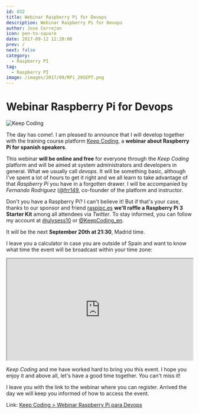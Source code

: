 ```yaml
---
id: 832
title: Webinar Raspberry Pi for Devops
description: Webinar Raspberry Pi for Devops
author: Jose Cerrejon
icon: pen-to-square
date: 2017-09-12 12:20:00
prev: /
next: false
category:
  - Raspberry PI
tag:
  - Raspberry PI
image: /images/2017/09/RPi_20SEPT.png
---
```


# Webinar Raspberry Pi for Devops

![Keep Coding](/images/2017/09/RPi_20SEPT.png)

The day has come!. I am pleased to announce that I will develop together with the training course platform [Keep Coding](https://keepcoding.io), a **webinar about Raspberry Pi for spanish speakers**.

This webinar **will be online and free** for everyone through the *Keep Coding* platform and will be aimed at system administrators and developers in general. What we usually call *devops*. It will be something basic, although I've spent a lot of hours to get it right and we all learn to take advantage of that *Raspberry Pi* you have in a forgotten drawer. I will be accompanied by *Fernando Rodriguez* ([@frr149](https://twitter.com/frr149), co-founder of the platform and instructor.

Don't you have a Raspberry Pi? I can't believe it! But if that's your case, thanks to our sponsor and friend [raspipc.es](http://www.raspipc.es/public/home/) **we'll raffle a Raspberry Pi 3 Starter Kit** among all attendees via *Twitter*. To stay informed, you can follow my account at [@ulysess10](https://twitter.com/ulysess10) or [@KeepCoding_en](https://twitter.com/KeepCoding_en).

It will be the next **September 20th at 21:30**, Madrid time.

I leave you a calculator in case you are outside of Spain and want to know what time the event will be broadcast within your time zone:

<iframe src="http://calcuworld.com/converter-calculators/time-zone-converter-calculator/?iframe=1" width="100%" height="275"></iframe>

*Keep Coding* and me have worked hard to bring you this event. I hope you enjoy it and above all, let's have a good time together. You can't miss it! 

I leave you with the link to the webinar where you can register. Arrived the day we will keep you informed of how to access the event. 

Link: [Keep Coding > Webinar Raspberry Pi para Devops](https://plataforma.keepcoding.io/p/webinars-keepcoding/?product_id=225479&coupon_code=RASPBERRYPI&preview=logged_out&utm_content=buffer59c01&utm_medium=social&utm_source=twitter.com&utm_campaign=buffer)